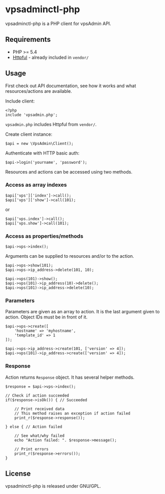 vpsadminctl-php
===============

vpsadminctl-php is a PHP client for vpsAdmin API.

Requirements
------------
 - PHP >= 5.4
 - [Httpful](http://phphttpclient.com/) - already included in `vendor/`

Usage
-----

First check out API documentation, see how it works and what resources/actions
are available.

Include client:

	<?php
	include 'vpsadmin.php';

`vpsadmin.php` includes Httpful from `vendor/`.

Create client instance:

	$api = new \VpsAdmin\Client();

Authenticate with HTTP basic auth:

	$api->login('yourname', 'password');

Resources and actions can be accessed using two methods.

### Access as array indexes

	$api['vps']['index']->call();
	$api['vps']['show']->call(101);

or

	$api['vps.index']->call();
	$api['vps.show']->call(101);

### Access as properties/methods

	$api->vps->index();

Arguments can be supplied to resources and/or to the action.

	$api->vps->show(101);
	$api->vps->ip_address->delete(101, 10);

	$api->vps(101)->show();
	$api->vps(101)->ip_address(10)->delete();
	$api->vps(101)->ip_address->delete(10);

### Parameters
Parameters are given as an array to action. It is the last argument given to action.
Object IDs must be in front of it.

	$api->vps->create([
		'hostname' => 'myhostname',
		'template_id' => 1
	]);

	$api->vps->ip_address->create(101, ['version' => 4]);
	$api->vps(101)->ip_address->create(['version' => 4]);

### Response
Action returns `Response` object. It has several helper methods.

	$response = $api->vps->index();
	
	// Check if action succeeded
	if($response->isOk()) { // Succeeded
		
		// Print received data
		// This method raises an exception if action failed
		print_r($response->response());
		
	} else { // Action failed
		
		// See what/why failed
		echo "Action failed: ". $response->message(); 
		
		// Print errors
		print_r($response->errors());
	}

License
-------
vpsadminctl-php is released under GNU/GPL.
